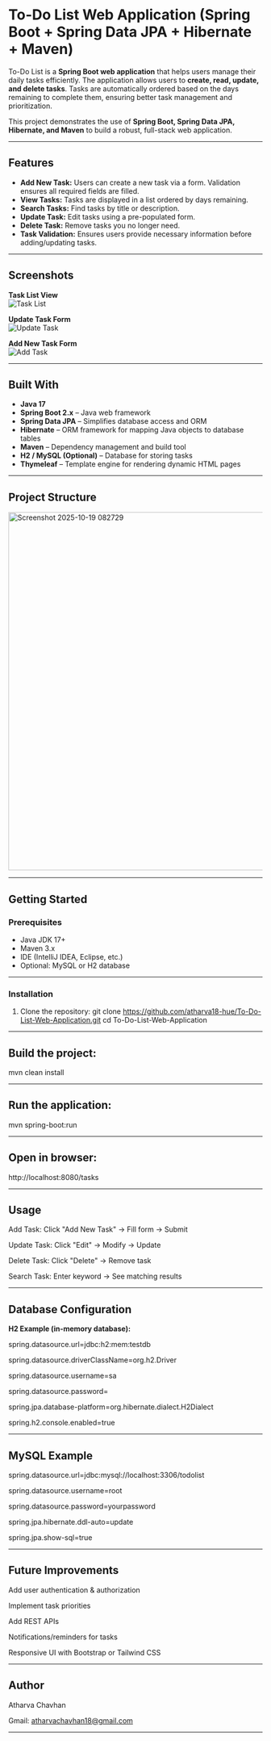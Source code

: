 # To-Do List Web Application (Spring Boot + Spring Data JPA + Hibernate + Maven)

To-Do List is a **Spring Boot web application** that helps users manage their daily tasks efficiently. The application allows users to **create, read, update, and delete tasks**. Tasks are automatically ordered based on the days remaining to complete them, ensuring better task management and prioritization.

This project demonstrates the use of **Spring Boot, Spring Data JPA, Hibernate, and Maven** to build a robust, full-stack web application.

---

## Features

- **Add New Task:** Users can create a new task via a form. Validation ensures all required fields are filled.  
- **View Tasks:** Tasks are displayed in a list ordered by days remaining.  
- **Search Tasks:** Find tasks by title or description.  
- **Update Task:** Edit tasks using a pre-populated form.  
- **Delete Task:** Remove tasks you no longer need.  
- **Task Validation:** Ensures users provide necessary information before adding/updating tasks.

---

## Screenshots

**Task List View**  
![Task List](https://user-images.githubusercontent.com/93772280/150697357-62b910e3-6a84-4e3e-b4f0-2b2573dac60c.PNG)

**Update Task Form**  
![Update Task](https://user-images.githubusercontent.com/93772280/150697401-b4ef4206-a645-4822-8d49-4fa59189b2f3.PNG)

**Add New Task Form**  
![Add Task](https://user-images.githubusercontent.com/93772280/150697411-55a03523-4888-4197-b0f2-d50bd73e6419.PNG)

---

## Built With

- **Java 17**  
- **Spring Boot 2.x** – Java web framework  
- **Spring Data JPA** – Simplifies database access and ORM  
- **Hibernate** – ORM framework for mapping Java objects to database tables  
- **Maven** – Dependency management and build tool  
- **H2 / MySQL (Optional)** – Database for storing tasks  
- **Thymeleaf** – Template engine for rendering dynamic HTML pages

---

## Project Structure

<img width="757" height="710" alt="Screenshot 2025-10-19 082729" src="https://github.com/user-attachments/assets/91918116-4ecc-4a56-ab53-8f5c0f433ece" />

-------------------

## Getting Started

### Prerequisites

- Java JDK 17+  
- Maven 3.x  
- IDE (IntelliJ IDEA, Eclipse, etc.)  
- Optional: MySQL or H2 database

- ---------------------------------

### Installation

1. Clone the repository:
git clone https://github.com/atharva18-hue/To-Do-List-Web-Application.git
cd To-Do-List-Web-Application

----------------

## Build the project:
mvn clean install

--------------------------------

## Run the application:
mvn spring-boot:run

-----------------------------------
## Open in browser:
http://localhost:8080/tasks

----------------------
## Usage

Add Task: Click "Add New Task" → Fill form → Submit

Update Task: Click "Edit" → Modify → Update

Delete Task: Click "Delete" → Remove task

Search Task: Enter keyword → See matching results

----------------------------

## Database Configuration

**H2 Example (in-memory database):**

spring.datasource.url=jdbc:h2:mem:testdb

spring.datasource.driverClassName=org.h2.Driver

spring.datasource.username=sa

spring.datasource.password=

spring.jpa.database-platform=org.hibernate.dialect.H2Dialect

spring.h2.console.enabled=true

-------------------------------------

## MySQL Example
spring.datasource.url=jdbc:mysql://localhost:3306/todolist

spring.datasource.username=root

spring.datasource.password=yourpassword

spring.jpa.hibernate.ddl-auto=update

spring.jpa.show-sql=true

-------------------

## Future Improvements

Add user authentication & authorization

Implement task priorities

Add REST APIs

Notifications/reminders for tasks

Responsive UI with Bootstrap or Tailwind CSS

---------------------------

## Author

Atharva Chavhan

Gmail: atharvachavhan18@gmail.com

--------------------------------------

